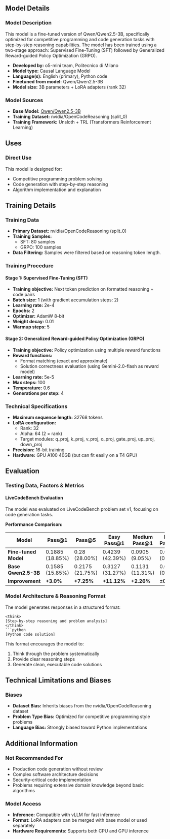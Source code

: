 ## Model Details

### Model Description
This model is a fine-tuned version of Qwen/Qwen2.5-3B, specifically optimized for competitive programming and code generation tasks with step-by-step reasoning capabilities. The model has been trained using a two-stage approach: Supervised Fine-Tuning (SFT) followed by Generalized Reward-guided Policy Optimization (GRPO).

- **Developed by:** o5-mini team, Politecnico di Milano
- **Model type:** Causal Language Model
- **Language(s):** English (primary), Python code
- **Finetuned from model:** Qwen/Qwen2.5-3B
- **Model size:** 3B parameters + LoRA adapters (rank 32)

### Model Sources
- **Base Model:** [Qwen/Qwen2.5-3B](https://huggingface.co/Qwen/Qwen2.5-3B)
- **Training Dataset:** nvidia/OpenCodeReasoning (split_0)
- **Training Framework:** Unsloth + TRL (Transformers Reinforcement Learning)

## Uses

### Direct Use
This model is designed for:
- Competitive programming problem solving
- Code generation with step-by-step reasoning
- Algorithm implementation and explanation

## Training Details

### Training Data
- **Primary Dataset:** nvidia/OpenCodeReasoning (split_0)
- **Training Samples:** 
  - SFT: 80 samples
  - GRPO: 100 samples
- **Data Filtering:** Samples were filtered based on reasoning token length.

### Training Procedure

#### Stage 1: Supervised Fine-Tuning (SFT)
- **Training objective:** Next token prediction on formatted reasoning + code pairs
- **Batch size:** 1 (with gradient accumulation steps: 2)
- **Learning rate:** 2e-4
- **Epochs:** 2
- **Optimizer:** AdamW 8-bit
- **Weight decay:** 0.01
- **Warmup steps:** 5

#### Stage 2: Generalized Reward-guided Policy Optimization (GRPO)
- **Training objective:** Policy optimization using multiple reward functions
- **Reward functions:**
  - Format matching (exact and approximate)
  - Solution correctness evaluation (using Gemini-2.0-flash as reward model)
- **Learning rate:** 5e-5
- **Max steps:** 100
- **Temperature:** 0.6
- **Generations per step:** 4

### Technical Specifications
- **Maximum sequence length:** 32768 tokens
- **LoRA configuration:**
  - Rank: 32
  - Alpha: 64 (2 × rank)
  - Target modules: q_proj, k_proj, v_proj, o_proj, gate_proj, up_proj, down_proj
- **Precision:** 16-bit training
- **Hardware:** GPU A100 40GB (but can fit easily on a T4 GPU)

## Evaluation

### Testing Data, Factors & Metrics

#### LiveCodeBench Evaluation
The model was evaluated on LiveCodeBench problem set v1, focusing on code generation tasks.

**Performance Comparison:**

| Model | Pass@1 | Pass@5 | Easy Pass@1 | Medium Pass@1 | Hard Pass@1 |
|-------|--------|--------|-------------|---------------|-------------|
| **Fine-tuned Model** | 0.1885 (18.85%) | 0.28 (28.00%) | 0.4239 (42.39%) | 0.0905 (9.05%) | 0.0 (0%) |
| **Base Qwen2.5-3B** | 0.1585 (15.85%) | 0.2175 (21.75%) | 0.3127 (31.27%) | 0.1131 (11.31%) | 0.0 (0%) |
| **Improvement** | **+3.0%** | **+7.25%** | **+11.12%** | **+2.26%** | **±0%** |

### Model Architecture & Reasoning Format

The model generates responses in a structured format:
```
<think>
[Step-by-step reasoning and problem analysis]
</think>
```python
[Python code solution]
```

This format encourages the model to:
1. Think through the problem systematically
2. Provide clear reasoning steps
3. Generate clean, executable code solutions

## Technical Limitations and Biases


### Biases
- **Dataset Bias:** Inherits biases from the nvidia/OpenCodeReasoning dataset
- **Problem Type Bias:** Optimized for competitive programming style problems
- **Language Bias:** Strongly biased toward Python implementations

## Additional Information

### Not Recommended For
- Production code generation without review
- Complex software architecture decisions
- Security-critical code implementation
- Problems requiring extensive domain knowledge beyond basic algorithms

### Model Access
- **Inference:** Compatible with vLLM for fast inference
- **Format:** LoRA adapters can be merged with base model or used separately
- **Hardware Requirements:** Supports both CPU and GPU inference

